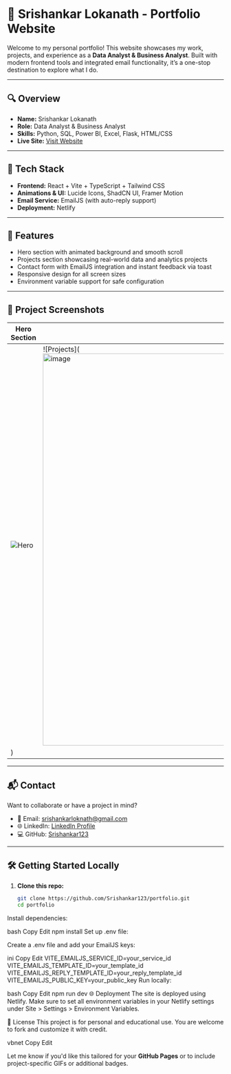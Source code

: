 # 💼 Srishankar Lokanath - Portfolio Website

Welcome to my personal portfolio! This website showcases my work, projects, and experience as a **Data Analyst & Business Analyst**. Built with modern frontend tools and integrated email functionality, it’s a one-stop destination to explore what I do.

---

## 🔍 Overview

- **Name:** Srishankar Lokanath  
- **Role:** Data Analyst & Business Analyst  
- **Skills:** Python, SQL, Power BI, Excel, Flask, HTML/CSS  
- **Live Site:** [Visit Website](https://srishankar.netlify.app/)

---

## 🚀 Tech Stack

- **Frontend:** React + Vite + TypeScript + Tailwind CSS
- **Animations & UI:** Lucide Icons, ShadCN UI, Framer Motion
- **Email Service:** EmailJS (with auto-reply support)
- **Deployment:** Netlify

---

## 📁 Features

- Hero section with animated background and smooth scroll
- Projects section showcasing real-world data and analytics projects
- Contact form with EmailJS integration and instant feedback via toast
- Responsive design for all screen sizes
- Environment variable support for safe configuration

---

## 📸 Project Screenshots

| Hero Section             | Project Showcase           |
|--------------------------|-----------------------------|
| ![Hero](https://i.ibb.co/cKD17Tst/wmremove-transformed-removebg-preview.png) | ![Projects](<img width="1891" height="910" alt="image" src="https://github.com/user-attachments/assets/fd4ba28a-1a32-4efc-b121-d43b6056c326" />
) |

---

## 📬 Contact

Want to collaborate or have a project in mind?

- 📧 Email: [srishankarloknath@gmail.com](mailto:srishankarloknath@gmail.com)
- 🌐 LinkedIn: [LinkedIn Profile](https://www.linkedin.com/in/srishankar-lokanath-99a5b4252/)
- 💻 GitHub: [Srishankar123](https://github.com/Srishankar123)

---

## 🛠️ Getting Started Locally

1. **Clone this repo:**

   ```bash
   git clone https://github.com/Srishankar123/portfolio.git
   cd portfolio
Install dependencies:

bash
Copy
Edit
npm install
Set up .env file:

Create a .env file and add your EmailJS keys:

ini
Copy
Edit
VITE_EMAILJS_SERVICE_ID=your_service_id
VITE_EMAILJS_TEMPLATE_ID=your_template_id
VITE_EMAILJS_REPLY_TEMPLATE_ID=your_reply_template_id
VITE_EMAILJS_PUBLIC_KEY=your_public_key
Run locally:

bash
Copy
Edit
npm run dev
🌐 Deployment
The site is deployed using Netlify. Make sure to set all environment variables in your Netlify settings under Site > Settings > Environment Variables.

📄 License
This project is for personal and educational use. You are welcome to fork and customize it with credit.

vbnet
Copy
Edit

Let me know if you'd like this tailored for your **GitHub Pages** or to include project-specific GIFs or additional badges.

